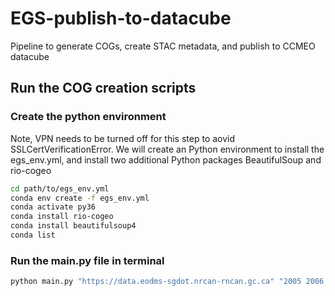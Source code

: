 # EGS-publish-to-datacube
Pipeline to generate COGs, create STAC metadata, and publish to CCMEO datacube

## Run the COG creation scripts  
### Create the python environment  
Note, VPN needs to be turned off for this step to aovid SSLCertVerificationError. 
We will create an Python environment to install the egs_env.yml, and install two additional Python packages BeautifulSoup and rio-cogeo 
```bash
cd path/to/egs_env.yml
conda env create -f egs_env.yml
conda activate py36
conda install rio-cogeo
conda install beautifulsoup4
conda list 
```

### Run the main.py file in terminal 
```bash
python main.py "https://data.eodms-sgdot.nrcan-rncan.gc.ca" "2005 2006 2007" "RiverIce" "nrcan-egs-product-archive" "Datacube/RiverIce/" "zip_test" "EPSG:3978" 5 5
```
